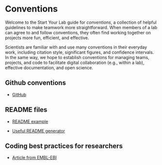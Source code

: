 # Conventions

Welcome to the Start Your Lab guide for _conventions_, a collection of
helpful guidelines to make teamwork more straightforward.
When members of a lab can agree to and follow conventions, they often find
working together on projects more fun, efficient, and effective.

Scientists are familiar with and use many conventions in their everyday work,
including citation style, significant figures, and confidence intervals. In the same
way, we hope to establish conventions for managing teams, projects, and code to facilitate
digital collaboration (e.g., within a lab), effective documentation, and open science.

## Github conventions

- [GitHub](/software-tools/github)

## README files

- [README example](/readme-conventions)

- [Useful README generator](https://readme.so/editor)

## Coding best practices for researchers

- [Article from EMBL-EBI](https://biomadeira.github.io/2023-01-11-coding-best-practices)





